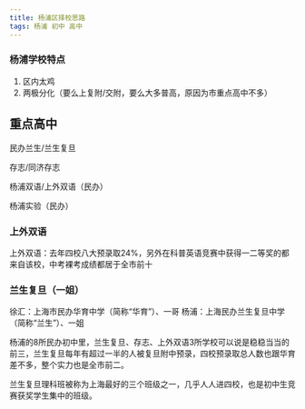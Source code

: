 ```yaml
---
title: 杨浦区择校思路
tags: 杨浦 初中 高中
---
```


### 杨浦学校特点
1. 区内太鸡
2. 两极分化（要么上复附/交附，要么大多普高，原因为市重点高中不多）

## 重点高中

民办兰生/兰生复旦

存志/同济存志

杨浦双语/上外双语（民办）

杨浦实验（民办）

### 上外双语

上外双语：去年四校八大预录取24%，另外在科普英语竞赛中获得一二等奖的都来自该校，中考裸考成绩都居于全市前十

### 兰生复旦（一姐）

徐汇：上海市民办华育中学（简称“华育”）、一哥
杨浦：上海民办兰生复旦中学（简称“兰生”）、一姐

杨浦的8所民办初中里，兰生复旦、存志、上外双语3所学校可以说是稳稳当当的前三，兰生复旦每年有超过一半的人被复旦附中预录，四校预录取总人数也跟华育差不多，整个实力也是全市前二。

兰生复旦理科班被称为上海最好的三个班级之一，几乎人人进四校，也是初中生竞赛获奖学生集中的班级。


